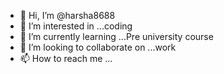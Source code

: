 - 👋 Hi, I’m @harsha8688
- 👀 I’m interested in ...coding
- 🌱 I’m currently learning ...Pre university course
- 💞️ I’m looking to collaborate on ...work
- 📫 How to reach me ...

<!---
harsha8688/harsha8688 is a ✨ special ✨ repository because its `README.md` (this file) appears on your GitHub profile.
You can click the Preview link to take a look at your changes.
--->

